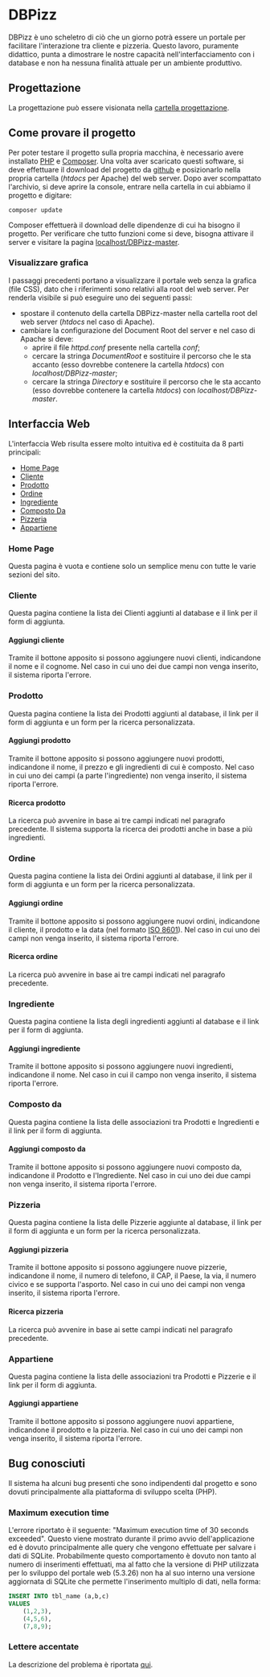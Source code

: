 DBPizz
======

<!---
Cos'è DBPizz?
-------------

DBPizz è un portale che permette una più rapida e trasparente comunicazione tra cliente e pizzeria.
Il cliente avrà la possibilità di poter scorrere i menù delle pizzerie iscritte, egli avrà la possibilità di creare un'ordinazione solo dopo una registrazione che ne accuri l'identità, onde evitare scherzi e prevenire gli interessi e la professionalità della pizzeria in questione.
Il cliente si troverà nella condizione di scegliere se andare a ritirare il prodotto o farselo reperire a domicilio.
Il cliente in ognuno dei casi pagherà di persona alla pizzeria. Dunque il sistema non prevede la gestione dei pagamenti.

La pizzeria avrà la possibilità di usufruire dei servizi solo tramite iscrizione. La pizzerià potrà riferirsi al portale come un proprio sito.
Essa esporrà i suoi prodotti tra cibo e bibite con i rispettivi prezzi e descrizione degli ingredienti.
DBPizz provvederà in fase di richiesta del cliente di aggiungere o togliere ingredienti da uno specifico prodotto, in modo da semplificare la lettura dell'ordinazione alla pizzeria.
La pizzeria avrà la possibilità di disiscriversi dal portale in qualunque momento voglia.

Quali sviluppi si prospettano per DBPizz?
-----------------------------------------

Per il portale si prevede l'implementazione della comunicazione tramite smartphone con applicazione Android.
-->

DBPizz è uno scheletro di ciò che un giorno potrà essere un portale per facilitare l'interazione tra cliente e pizzeria.
Questo lavoro, puramente didattico, punta a dimostrare le nostre capacità nell'interfacciamento con i database e non ha nessuna finalità attuale per un ambiente produttivo.


Progettazione
-------------

La progettazione può essere visionata nella [cartella progettazione](https://github.com/JCPP/DBPizz/tree/master/progettazione).


Come provare il progetto
------------------------

Per poter testare il progetto sulla propria macchina, è necessario avere installato [PHP](http://php.net/) e [Composer](http://getcomposer.org/).
Una volta aver scaricato questi software, si deve effettuare il download del progetto da [github](https://github.com/JCPP/DBPizz/archive/master.zip) e posizionarlo nella propria cartella (*htdocs* per Apache) del web server.
Dopo aver scompattato l'archivio, si deve aprire la console, entrare nella cartella in cui abbiamo il progetto e digitare:
```shell
composer update
```
Composer effettuerà il download delle dipendenze di cui ha bisogno il progetto.
Per verificare che tutto funzioni come si deve, bisogna attivare il server e visitare la pagina [localhost/DBPizz-master](http://localhost/DBPizz-master).

### Visualizzare grafica ###
I passaggi precedenti portano a visualizzare il portale web senza la grafica (file CSS), dato che i riferimenti sono relativi alla root del web server.
Per renderla visibile si può eseguire uno dei seguenti passi:

* spostare il contenuto della cartella DBPizz-master nella cartella root del web server (*htdocs* nel caso di Apache).
* cambiare la configurazione del Document Root del server e nel caso di Apache si deve:
    - aprire il file *httpd.conf* presente nella cartella *conf*;
    - cercare la stringa *DocumentRoot* e sostituire il percorso che le sta accanto (esso dovrebbe contenere la cartella *htdocs*) con *localhost/DBPizz-master*;
    - cercare la stringa *Directory* e sostituire il percorso che le sta accanto (esso dovrebbe contenere la cartella *htdocs*) con *localhost/DBPizz-master*.


Interfaccia Web
---------------

L'interfaccia Web risulta essere molto intuitiva ed è costituita da 8 parti principali:

* [Home Page](#home-page)
* [Cliente](#cliente)
* [Prodotto](#prodotto)
* [Ordine](#ordine)
* [Ingrediente](#ingrediente)
* [Composto Da](#composto-da)
* [Pizzeria](#pizzeria)
* [Appartiene](#appartiene)

### Home Page ###
Questa pagina è vuota e contiene solo un semplice menu con tutte le varie sezioni del sito.

### Cliente ###
Questa pagina contiene la lista dei Clienti aggiunti al database e il link per il form di aggiunta.

#### Aggiungi cliente ####
Tramite il bottone apposito si possono aggiungere nuovi clienti, indicandone il nome e il cognome.
Nel caso in cui uno dei due campi non venga inserito, il sistema riporta l'errore.

### Prodotto ###
Questa pagina contiene la lista dei Prodotti aggiunti al database, il link per il form di aggiunta e un form per la ricerca personalizzata.

#### Aggiungi prodotto ####
Tramite il bottone apposito si possono aggiungere nuovi prodotti, indicandone il nome, il prezzo e gli ingredienti di cui è composto.
Nel caso in cui uno dei campi (a parte l'ingrediente) non venga inserito, il sistema riporta l'errore.

#### Ricerca prodotto ####
La ricerca può avvenire in base ai tre campi indicati nel paragrafo precedente.
Il sistema supporta la ricerca dei prodotti anche in base a più ingredienti.

### Ordine ###
Questa pagina contiene la lista dei Ordini aggiunti al database, il link per il form di aggiunta e un form per la ricerca personalizzata.

#### Aggiungi ordine ####
Tramite il bottone apposito si possono aggiungere nuovi ordini, indicandone il cliente, il prodotto e la data (nel formato [ISO 8601](http://it.wikipedia.org/wiki/ISO_8601)).
Nel caso in cui uno dei campi non venga inserito, il sistema riporta l'errore.

#### Ricerca ordine ####
La ricerca può avvenire in base ai tre campi indicati nel paragrafo precedente.

### Ingrediente ###
Questa pagina contiene la lista degli ingredienti aggiunti al database e il link per il form di aggiunta.

#### Aggiungi ingrediente ####
Tramite il bottone apposito si possono aggiungere nuovi ingredienti, indicandone il nome.
Nel caso in cui il campo non venga inserito, il sistema riporta l'errore.

### Composto da ###
Questa pagina contiene la lista delle associazioni tra Prodotti e Ingredienti e il link per il form di aggiunta.

#### Aggiungi composto da ####
Tramite il bottone apposito si possono aggiungere nuovi composto da, indicandone il Prodotto e l'Ingrediente.
Nel caso in cui uno dei due campi non venga inserito, il sistema riporta l'errore.

### Pizzeria ###
Questa pagina contiene la lista delle Pizzerie aggiunte al database, il link per il form di aggiunta e un form per la ricerca personalizzata.

#### Aggiungi pizzeria ####
Tramite il bottone apposito si possono aggiungere nuove pizzerie, indicandone il nome, il numero di telefono, il CAP, il Paese, la via, il numero civico e se supporta l'asporto.
Nel caso in cui uno dei campi non venga inserito, il sistema riporta l'errore.

#### Ricerca pizzeria ####
La ricerca può avvenire in base ai sette campi indicati nel paragrafo precedente.

### Appartiene ###
Questa pagina contiene la lista delle associazioni tra Prodotti e Pizzerie e il link per il form di aggiunta.

#### Aggiungi appartiene ####
Tramite il bottone apposito si possono aggiungere nuovi appartiene, indicandone il prodotto e la pizzeria.
Nel caso in cui uno dei campi non venga inserito, il sistema riporta l'errore.


Bug conosciuti
--------------

Il sistema ha alcuni bug presenti che sono indipendenti dal progetto e sono dovuti principalmente alla piattaforma di sviluppo scelta (PHP).

### Maximum execution time ###
L'errore riportato è il seguente: "Maximum execution time of 30 seconds exceeded". Questo viene mostrato durante il primo avvio dell'applicazione ed è dovuto principalmente
alle query che vengono effettuate per salvare i dati di SQLite.
Probabilmente questo comportamento è dovuto non tanto al numero di inserimenti effettuati, ma al fatto che la versione di PHP utilizzata per lo sviluppo del portale web (5.3.26) non
ha al suo interno una versione aggiornata di SQLite che permette l'inserimento multiplo di dati, nella forma:
```sql
INSERT INTO tbl_name (a,b,c)
VALUES
	(1,2,3),
	(4,5,6),
	(7,8,9);
```

### Lettere accentate ###
La descrizione del problema è riportata [qui](https://github.com/JCPP/DBPizz/issues/6).